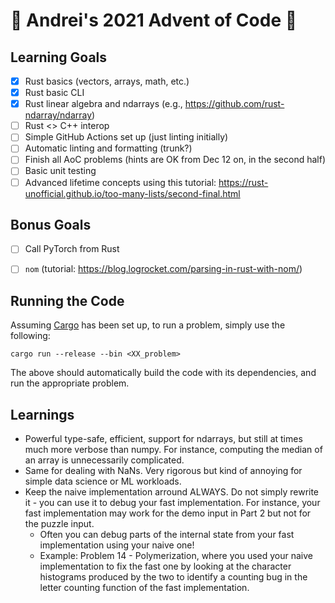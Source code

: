 # 🎄 Andrei's 2021 Advent of Code 🎄

## Learning Goals
 - [X] Rust basics (vectors, arrays, math, etc.)
 - [X] Rust basic CLI
 - [X] Rust linear algebra and ndarrays (e.g., https://github.com/rust-ndarray/ndarray)
 - [ ] Rust <> C++ interop
 - [ ] Simple GitHub Actions set up (just linting initially)
 - [ ] Automatic linting and formatting (trunk?)
 - [ ] Finish all AoC problems (hints are OK from Dec 12 on, in the second half)
 - [ ] Basic unit testing
 - [ ] Advanced lifetime concepts using this tutorial: https://rust-unofficial.github.io/too-many-lists/second-final.html

## Bonus Goals
 - [ ] Call PyTorch from Rust
 - [ ] `nom` (tutorial: https://blog.logrocket.com/parsing-in-rust-with-nom/)


## Running the Code

Assuming [Cargo](https://doc.rust-lang.org/rust-by-example/cargo.html) has been set up, to run a problem, simply use
the following:
```
cargo run --release --bin <XX_problem>
```
The above should automatically build the code with its dependencies, and run the appropriate problem.

## Learnings
 - Powerful type-safe, efficient, support for ndarrays, but still at times much more verbose than numpy.
 For instance, computing the median of an array is unnecessarily complicated.
 - Same for dealing with NaNs. Very rigorous but kind of annoying for simple data science or ML workloads.
 - Keep the naive implementation arround ALWAYS. Do not simply rewrite it - you can use it to debug your fast
   implementation. For instance, your fast implementation may work for the demo input in Part 2 but not for the puzzle
   input.
    - Often you can debug parts of the internal state from your fast implementation using your naive one!
    - Example: Problem 14 - Polymerization, where you used your naive implementation to fix the fast one by looking at
      the character histograms produced by the two to identify a counting bug in the letter counting function of the
      fast implementation.
